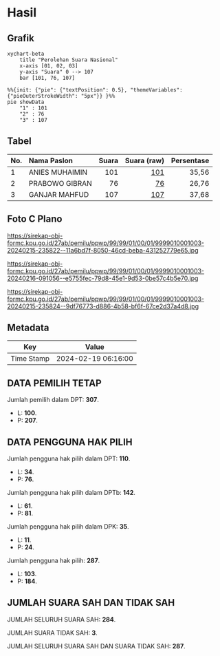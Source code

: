 # Hasil

## Grafik

```mermaid
xychart-beta
    title "Perolehan Suara Nasional"
    x-axis [01, 02, 03]
    y-axis "Suara" 0 --> 107
    bar [101, 76, 107]
```

```mermaid
%%{init: {"pie": {"textPosition": 0.5}, "themeVariables": {"pieOuterStrokeWidth": "5px"}} }%%
pie showData
    "1" : 101
    "2" : 76
    "3" : 107
```

## Tabel

| No. | Nama Paslon    | Suara | Suara (raw) | Persentase |
|:--- |:-------------- | -----:| -----------:| ----------:|
| 1   | ANIES MUHAIMIN | 101   | [101][p-1]  | 35,56      |
| 2   | PRABOWO GIBRAN | 76    | [76][p-2]   | 26,76      |
| 3   | GANJAR MAHFUD  | 107   | [107][p-3]  | 37,68      |


[p-1]: https://github.com/gigit-pemilu/pemilu-2024/blob/main/pilpres/hitung-suara/sub/99-luar-negeri/sub/99-roma-italia/sub/01-roma-italia/sub/0001-roma-italia/sub/003-ksk-001/sub/paslon-1.txt
[p-2]: https://github.com/gigit-pemilu/pemilu-2024/blob/main/pilpres/hitung-suara/sub/99-luar-negeri/sub/99-roma-italia/sub/01-roma-italia/sub/0001-roma-italia/sub/003-ksk-001/sub/paslon-2.txt
[p-3]: https://github.com/gigit-pemilu/pemilu-2024/blob/main/pilpres/hitung-suara/sub/99-luar-negeri/sub/99-roma-italia/sub/01-roma-italia/sub/0001-roma-italia/sub/003-ksk-001/sub/paslon-3.txt

## Foto C Plano

https://sirekap-obj-formc.kpu.go.id/27ab/pemilu/ppwp/99/99/01/00/01/9999010001003-20240215-235822--11a6bd7f-8050-46cd-beba-431252779e65.jpg

https://sirekap-obj-formc.kpu.go.id/27ab/pemilu/ppwp/99/99/01/00/01/9999010001003-20240216-091056--e5755fec-79d8-45e1-9d53-0be57c4b5e70.jpg

https://sirekap-obj-formc.kpu.go.id/27ab/pemilu/ppwp/99/99/01/00/01/9999010001003-20240215-235824--9df76773-d886-4b58-bf6f-67ce2d37a4d8.jpg


## Metadata

| Key        | Value               |
| ---------- | ------------------- |
| Time Stamp | 2024-02-19 06:16:00 |


## DATA PEMILIH TETAP

Jumlah pemilih dalam DPT: **307**.
 * L: **100**.
 * P: **207**.

## DATA PENGGUNA HAK PILIH

Jumlah pengguna hak pilih dalam DPT: **110**.
 * L: **34**.
 * P: **76**.

Jumlah pengguna hak pilih dalam DPTb: **142**.
 * L: **61**.
 * P: **81**.

Jumlah pengguna hak pilih dalam DPK: **35**.
 * L: **11**.
 * P: **24**.

Jumlah pengguna hak pilih: **287**.
 * L: **103**.
 * P: **184**.

## JUMLAH SUARA SAH DAN TIDAK SAH

JUMLAH SELURUH SUARA SAH: **284**.

JUMLAH SUARA TIDAK SAH: **3**.

JUMLAH SELURUH SUARA SAH DAN SUARA TIDAK SAH: **287**.



